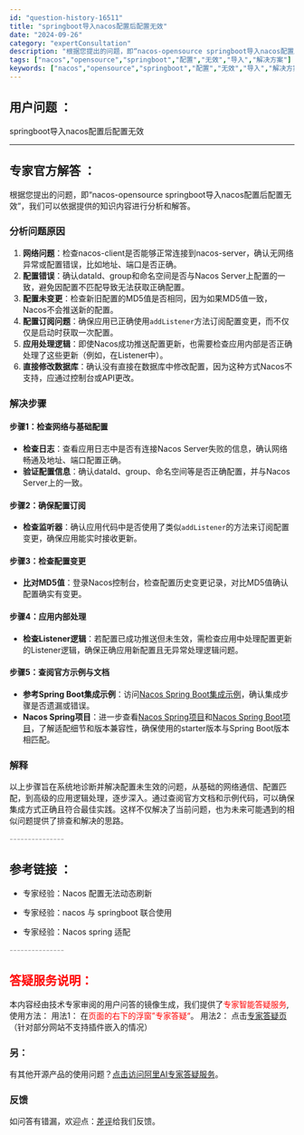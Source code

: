 ```yaml
---
id: "question-history-16511"
title: "springboot导入nacos配置后配置无效"
date: "2024-09-26"
category: "expertConsultation"
description: "根据您提出的问题，即“nacos-opensource springboot导入nacos配置后配置无效”，我们可以依据提供的知识内容进行分析和解答。### 分析问题原因1. **网络问题**：检查nacos-client是否能够正常连接到nacos-server，确认无网络异常或配置错误，比如地址"
tags: ["nacos","opensource","springboot","配置","无效","导入","解决方案"]
keywords: ["nacos","opensource","springboot","配置","无效","导入","解决方案"]
---
```


## 用户问题 ： 
 springboot导入nacos配置后配置无效  

---------------
## 专家官方解答 ：

根据您提出的问题，即“nacos-opensource springboot导入nacos配置后配置无效”，我们可以依据提供的知识内容进行分析和解答。

### 分析问题原因

1. **网络问题**：检查nacos-client是否能够正常连接到nacos-server，确认无网络异常或配置错误，比如地址、端口是否正确。
2. **配置错误**：确认dataId、group和命名空间是否与Nacos Server上配置的一致，避免因配置不匹配导致无法获取正确配置。
3. **配置未变更**：检查新旧配置的MD5值是否相同，因为如果MD5值一致，Nacos不会推送新的配置。
4. **配置订阅问题**：确保应用已正确使用`addListener`方法订阅配置变更，而不仅仅是启动时获取一次配置。
5. **应用处理逻辑**：即使Nacos成功推送配置更新，也需要检查应用内部是否正确处理了这些更新（例如，在Listener中）。
6. **直接修改数据库**：确认没有直接在数据库中修改配置，因为这种方式Nacos不支持，应通过控制台或API更改。

### 解决步骤

#### 步骤1：检查网络与基础配置
- **检查日志**：查看应用日志中是否有连接Nacos Server失败的信息，确认网络畅通及地址、端口配置正确。
- **验证配置信息**：确认dataId、group、命名空间等是否正确配置，并与Nacos Server上的一致。

#### 步骤2：确保配置订阅
- **检查监听器**：确认应用代码中是否使用了类似`addListener`的方法来订阅配置变更，确保应用能实时接收更新。

#### 步骤3：检查配置变更
- **比对MD5值**：登录Nacos控制台，检查配置历史变更记录，对比MD5值确认配置确实有变更。

#### 步骤4：应用内部处理
- **检查Listener逻辑**：若配置已成功推送但未生效，需检查应用中处理配置更新的Listener逻辑，确保正确应用新配置且无异常处理逻辑问题。

#### 步骤5：查阅官方示例与文档
- **参考Spring Boot集成示例**：访问[Nacos Spring Boot集成示例](https://nacos.io/docs/latest/ecology/use-nacos-with-spring-boot/)，确认集成步骤是否遗漏或错误。
- **Nacos Spring项目**：进一步查看[Nacos Spring项目](https://github.com/nacos-group/nacos-spring-project)和[Nacos Spring Boot项目](https://github.com/nacos-group/nacos-spring-boot-project)，了解适配细节和版本兼容性，确保使用的starter版本与Spring Boot版本相匹配。

### 解释
以上步骤旨在系统地诊断并解决配置未生效的问题，从基础的网络通信、配置匹配，到高级的应用逻辑处理，逐步深入。通过查阅官方文档和示例代码，可以确保集成方式正确且符合最佳实践。这样不仅解决了当前问题，也为未来可能遇到的相似问题提供了排查和解决的思路。


<font color="#949494">---------------</font> 


## 参考链接 ：

* 专家经验：Nacos 配置无法动态刷新 
 
 * 专家经验：nacos 与 springboot 联合使用 
 
 * 专家经验：Nacos spring 适配 


 <font color="#949494">---------------</font> 
 


## <font color="#FF0000">答疑服务说明：</font> 

本内容经由技术专家审阅的用户问答的镜像生成，我们提供了<font color="#FF0000">专家智能答疑服务</font>,使用方法：
用法1： 在<font color="#FF0000">页面的右下的浮窗”专家答疑“</font>。
用法2： 点击[专家答疑页](https://answer.opensource.alibaba.com/docs/intro)（针对部分网站不支持插件嵌入的情况）
### 另：


有其他开源产品的使用问题？[点击访问阿里AI专家答疑服务](https://answer.opensource.alibaba.com/docs/intro)。
### 反馈
如问答有错漏，欢迎点：[差评](https://ai.nacos.io/user/feedbackByEnhancerGradePOJOID?enhancerGradePOJOId=16517)给我们反馈。
